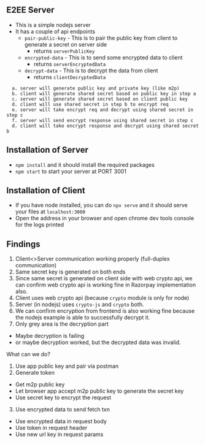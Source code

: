 ## E2EE Server

- This is a simple nodejs server
- It has a couple of api endpoints
  - `pair-public-key` - This is to pair the public key from client to generate a secret on server side
    - returns `serverPublicKey`
  - `encrypted-data` - This is to send some encrypted data to client
    - returns `serverEncryptedData`
  - `decrypt-data` - This is to decrypt the data from client
    - returns `clientDecryptedData`

```
  a. server will generate public key and private key (like m2p)
  b. client will generate shared secret based on public key in step a
  c. server will generate shared secret based on client public key
  d. client will use shared secret in step b to encrypt req
  e. server will take encrypt req and decrypt using shared secret in step c
  f. server will send encrypt response using shared secret in step c
  d. client will take encrypt response and decrypt using shared secret b
```

## Installation of Server

- `npm install` and it should install the required packages
- `npm start` to start your server at PORT 3001

## Installation of Client

- If you have node installed, you can do `npx serve` and it should serve your files at `localhost:3000`
- Open the address in your browser and open chrome dev tools console for the logs printed

## Findings

1. Client<>Server communication working properly (full-duplex communication)
2. Same secret key is generated on both ends
3. Since same secret is generated on client side with web crypto api, we can confirm web crypto api is working fine in Razorpay implementation also.
4. Client uses web crypto api (because `crypto` module is only for node)
5. Server (in nodejs) uses `crypto-js` and `crypto` both.
6. We can confirm encryption from frontend is also working fine because the nodejs example is able to successfully decrypt it.
7. Only grey area is the decryption part

- Maybe decryption is failing
- or maybe decryption worked, but the decrypted data was invalid.

What can we do?

1. Use app public key and pair via postman
2. Generate token

- Get m2p public key
- Let browser app accept m2p public key to generate the secret key
- Use secret key to encrypt the request

3. Use encrypted data to send fetch txn

- Use encrypted data in request body
- Use token in request header
- Use new url key in request params
